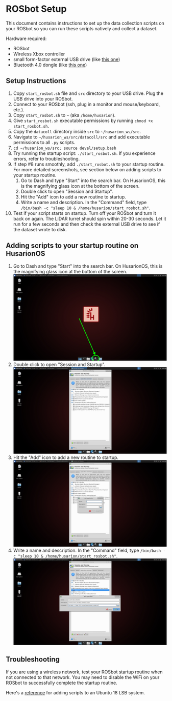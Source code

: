 # ROSbot Setup

This document contains instructions to set up the data collection scripts on your ROSbot so you can run these scripts natively and collect a dataset.

Hardware required:
* ROSbot
* Wireless Xbox controller
* small form-factor external USB drive (like [this one](https://a.co/d/4fmXYWw))
* Bluetooth 4.0 dongle (like [this one](https://a.co/d/e7X3SpB))


## Setup Instructions

1. Copy `start_rosbot.sh` file and `src` directory to your USB drive. Plug the USB drive into your ROSbot.
2. Connect to your ROSbot (ssh, plug in a monitor and mouse/keyboard, etc.).
3. Copy `start_rosbot.sh` to `~` (aka `/home/husarion`). 
4. Give `start_rosbot.sh` executable permissions by running `chmod +x start_rosbot.sh`.
5. Copy the `datacoll` directory inside `src` to `~/husarion_ws/src`.
6. Navigate to `~/husarion_ws/src/datacoll/src` and add executable permissions to all `.py` scripts.
7. `cd ~/husarion_ws/src; source devel/setup.bash`
8. Try running the startup script: `./start_rosbot.sh`. If you experience errors, refer to troubleshooting.
9. If step #8 runs smoothly, add `./start_rosbot.sh` to your startup routine. For more detailed screenshots, see section below on adding scripts to your startup routine.
    1. Go to Dash and type "Start" into the search bar. On HusarionOS, this is the magnifying glass icon at the bottom of the screen.
    2. Double click to open "Session and Startup".
    3. Hit the "Add" icon to add a new routine to startup.
    4. Write a name and description. In the "Command" field, type `/bin/bash -c "sleep 10 & /home/husarion/start_rosbot.sh"`.
10. Test if your script starts on startup. Turn off your ROSbot and turn it back on again. The LiDAR turret should spin within 20-30 seconds. Let it run for a few seconds and then check the external USB drive to see if the dataset wrote to disk.

## Adding scripts to your startup routine on HusarionOS
1. Go to Dash and type "Start" into the search bar. On HusarionOS, this is the magnifying glass icon at the bottom of the screen.
![husarion OS home screen](figures/husarionOS-homescreen.png)
2. Double click to open "Session and Startup".
![](figures/session-and-startup.png)
3. Hit the "Add" icon to add a new routine to startup.
![](figures/session-and-startup-add.png)
4. Write a name and description. In the "Command" field, type `/bin/bash -c "sleep 10 & /home/husarion/start_rosbot.sh"`.
![](figures/session-and-startup-add-complete.png)

## Troubleshooting

If you are using a wireless network, test your ROSbot startup routine when not connected to that network. You may need to disable the WiFi on your ROSbot to successfully complete the startup routine.

Here's a [reference](https://net2.com/how-to-run-applications-at-startup-on-ubuntu-18-04/) for adding scripts to an Ubuntu 18 LSB system.
